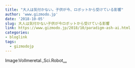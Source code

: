 ```yaml
---
title: "大人は気付かない。子供が今、ロボットから受けている影響"
author: 'www.gizmodo.jp'
date: '2018-10-05'
slug: 大人は気付かない子供が今ロボットから受けている影響
link: https://www.gizmodo.jp/2018/10/paradigm-ash-ai.html
categories:
- bloglink
tags:
  - gizmodojp
---
```


Image:Vollmeretal.,Sci.Robot[... <i class="fas fa-external-link-alt"></i>](https://www.gizmodo.jp/2018/10/paradigm-ash-ai.html)

